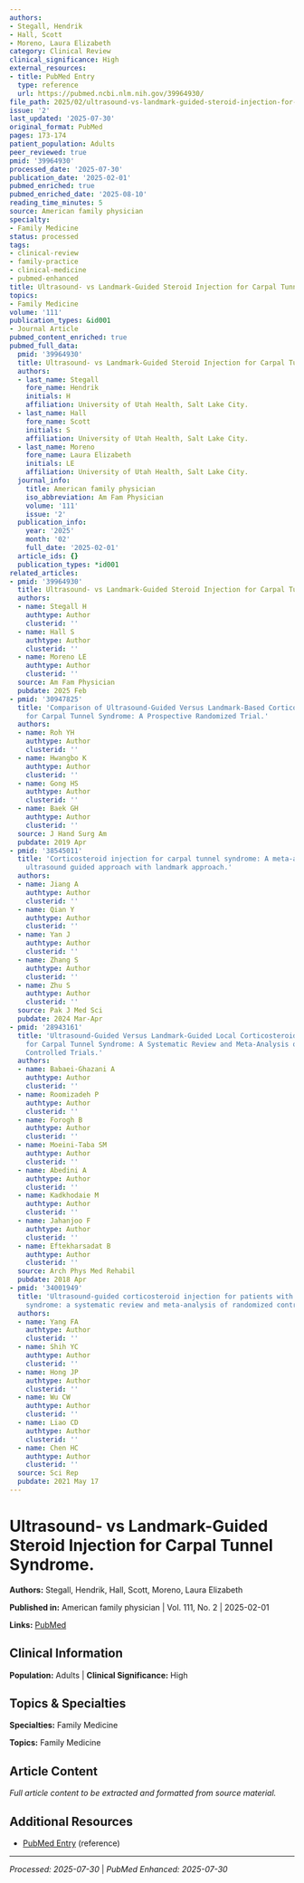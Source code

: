 ```yaml
---
authors:
- Stegall, Hendrik
- Hall, Scott
- Moreno, Laura Elizabeth
category: Clinical Review
clinical_significance: High
external_resources:
- title: PubMed Entry
  type: reference
  url: https://pubmed.ncbi.nlm.nih.gov/39964930/
file_path: 2025/02/ultrasound-vs-landmark-guided-steroid-injection-for-carpal-t.md
issue: '2'
last_updated: '2025-07-30'
original_format: PubMed
pages: 173-174
patient_population: Adults
peer_reviewed: true
pmid: '39964930'
processed_date: '2025-07-30'
publication_date: '2025-02-01'
pubmed_enriched: true
pubmed_enriched_date: '2025-08-10'
reading_time_minutes: 5
source: American family physician
specialty:
- Family Medicine
status: processed
tags:
- clinical-review
- family-practice
- clinical-medicine
- pubmed-enhanced
title: Ultrasound- vs Landmark-Guided Steroid Injection for Carpal Tunnel Syndrome.
topics:
- Family Medicine
volume: '111'
publication_types: &id001
- Journal Article
pubmed_content_enriched: true
pubmed_full_data:
  pmid: '39964930'
  title: Ultrasound- vs Landmark-Guided Steroid Injection for Carpal Tunnel Syndrome.
  authors:
  - last_name: Stegall
    fore_name: Hendrik
    initials: H
    affiliation: University of Utah Health, Salt Lake City.
  - last_name: Hall
    fore_name: Scott
    initials: S
    affiliation: University of Utah Health, Salt Lake City.
  - last_name: Moreno
    fore_name: Laura Elizabeth
    initials: LE
    affiliation: University of Utah Health, Salt Lake City.
  journal_info:
    title: American family physician
    iso_abbreviation: Am Fam Physician
    volume: '111'
    issue: '2'
  publication_info:
    year: '2025'
    month: '02'
    full_date: '2025-02-01'
  article_ids: {}
  publication_types: *id001
related_articles:
- pmid: '39964930'
  title: Ultrasound- vs Landmark-Guided Steroid Injection for Carpal Tunnel Syndrome.
  authors:
  - name: Stegall H
    authtype: Author
    clusterid: ''
  - name: Hall S
    authtype: Author
    clusterid: ''
  - name: Moreno LE
    authtype: Author
    clusterid: ''
  source: Am Fam Physician
  pubdate: 2025 Feb
- pmid: '30947825'
  title: 'Comparison of Ultrasound-Guided Versus Landmark-Based Corticosteroid Injection
    for Carpal Tunnel Syndrome: A Prospective Randomized Trial.'
  authors:
  - name: Roh YH
    authtype: Author
    clusterid: ''
  - name: Hwangbo K
    authtype: Author
    clusterid: ''
  - name: Gong HS
    authtype: Author
    clusterid: ''
  - name: Baek GH
    authtype: Author
    clusterid: ''
  source: J Hand Surg Am
  pubdate: 2019 Apr
- pmid: '38545011'
  title: 'Corticosteroid injection for carpal tunnel syndrome: A meta-analysis comparing
    ultrasound guided approach with landmark approach.'
  authors:
  - name: Jiang A
    authtype: Author
    clusterid: ''
  - name: Qian Y
    authtype: Author
    clusterid: ''
  - name: Yan J
    authtype: Author
    clusterid: ''
  - name: Zhang S
    authtype: Author
    clusterid: ''
  - name: Zhu S
    authtype: Author
    clusterid: ''
  source: Pak J Med Sci
  pubdate: 2024 Mar-Apr
- pmid: '28943161'
  title: 'Ultrasound-Guided Versus Landmark-Guided Local Corticosteroid Injection
    for Carpal Tunnel Syndrome: A Systematic Review and Meta-Analysis of Randomized
    Controlled Trials.'
  authors:
  - name: Babaei-Ghazani A
    authtype: Author
    clusterid: ''
  - name: Roomizadeh P
    authtype: Author
    clusterid: ''
  - name: Forogh B
    authtype: Author
    clusterid: ''
  - name: Moeini-Taba SM
    authtype: Author
    clusterid: ''
  - name: Abedini A
    authtype: Author
    clusterid: ''
  - name: Kadkhodaie M
    authtype: Author
    clusterid: ''
  - name: Jahanjoo F
    authtype: Author
    clusterid: ''
  - name: Eftekharsadat B
    authtype: Author
    clusterid: ''
  source: Arch Phys Med Rehabil
  pubdate: 2018 Apr
- pmid: '34001949'
  title: 'Ultrasound-guided corticosteroid injection for patients with carpal tunnel
    syndrome: a systematic review and meta-analysis of randomized controlled trials.'
  authors:
  - name: Yang FA
    authtype: Author
    clusterid: ''
  - name: Shih YC
    authtype: Author
    clusterid: ''
  - name: Hong JP
    authtype: Author
    clusterid: ''
  - name: Wu CW
    authtype: Author
    clusterid: ''
  - name: Liao CD
    authtype: Author
    clusterid: ''
  - name: Chen HC
    authtype: Author
    clusterid: ''
  source: Sci Rep
  pubdate: 2021 May 17
---
```


# Ultrasound- vs Landmark-Guided Steroid Injection for Carpal Tunnel Syndrome.

**Authors:** Stegall, Hendrik, Hall, Scott, Moreno, Laura Elizabeth

**Published in:** American family physician | Vol. 111, No. 2 | 2025-02-01

**Links:** [PubMed](https://pubmed.ncbi.nlm.nih.gov/39964930/)

## Clinical Information

**Population:** Adults | **Clinical Significance:** High

## Topics & Specialties

**Specialties:** Family Medicine

**Topics:** Family Medicine

## Article Content

*Full article content to be extracted and formatted from source material.*

## Additional Resources

- [PubMed Entry](https://pubmed.ncbi.nlm.nih.gov/39964930/) (reference)

---

*Processed: 2025-07-30* | *PubMed Enhanced: 2025-07-30*
